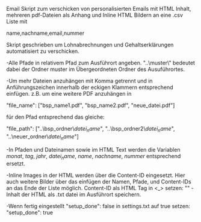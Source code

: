 Email Skript zum verschicken von personalisierten Emails mit
HTML Inhalt, mehreren pdf-Dateien als Anhang und Inline HTML Bildern an eine .csv Liste mit

name,nachname,email,nummer

Skript geschrieben um Lohnabrechnungen und Gehaltserklärungen automatisiert zu verschicken.

-Alle Pfade in relativem Pfad zum Ausführort angeben.
 "..\\muster\\" bedeutet dabei der Ordner muster im Übergeordneten Ordner des Ausuführortes.

-Um mehr Dateien anzuhängen mit Komma getrennt und in Anführungszeichen innerhalb der eckigen Klammern entsprechend einfügen.
 z.B. um eine weitere PDF anzuhängen in 
 
  "file_name": ["bsp_name1.pdf", "bsp_name2.pdf", "neue_datei.pdf"]
  
  für den Pfad entsprechend das gleiche:
  
  "file_path": ["..\\bsp_ordner\\$datei_name$", "..\\bsp_ordner2\\$datei_name$", "..\\neuer_ordner\\$datei_name$"]

-In Pfaden und Dateinamen sowie im HTML Text werden die Variablen $monat$, $tag$, $jahr$, $datei_name$, $name$, $nachname$, $nummer$
 entsprechend ersetzt.

-Inline Images in der HTML werden über die Content-ID eingesetzt. 
 Hier auch weitere Bilder über das einfügen der Namen, Pfade, und Content-IDs an das Ende der Liste möglich.
 Content-ID als HTML Tag in <_> setzen:
	"<beispielID>"
-Inhalt der HTML als .txt datei im Ausführort speichern.

-Wenn fertig eingestellt 
	"setup_done": false 
 in settings.txt auf true setzen: 
	"setup_done": true
